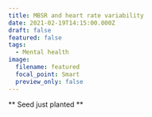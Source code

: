 ```yaml
---
title: MBSR and heart rate variability
date: 2021-02-19T14:15:00.000Z
draft: false
featured: false
tags:
  - Mental health
image:
  filename: featured
  focal_point: Smart
  preview_only: false
---
```

\*\* Seed just planted \*\*